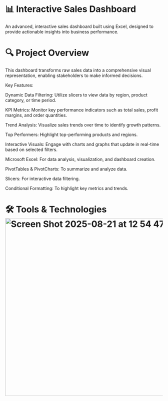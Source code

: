 # 📊 Interactive Sales Dashboard

An advanced, interactive sales dashboard built using Excel, designed to provide actionable insights into business performance.

# 🔍 Project Overview

This dashboard transforms raw sales data into a comprehensive visual representation, enabling stakeholders to make informed decisions.

Key Features:

Dynamic Data Filtering: Utilize slicers to view data by region, product category, or time period.

KPI Metrics: Monitor key performance indicators such as total sales, profit margins, and order quantities.

Trend Analysis: Visualize sales trends over time to identify growth patterns.

Top Performers: Highlight top-performing products and regions.

Interactive Visuals: Engage with charts and graphs that update in real-time based on selected filters.





Microsoft Excel: For data analysis, visualization, and dashboard creation.

PivotTables & PivotCharts: To summarize and analyze data.

Slicers: For interactive data filtering.

Conditional Formatting: To highlight key metrics and trends.

# 🛠️ Tools & Technologies<img width="1434" height="569" alt="Screen Shot 2025-08-21 at 12 54 47 AM" src="https://github.com/user-attachments/assets/e89a15fb-444d-4e5d-a8d3-a1aab2ee9cf4" />
